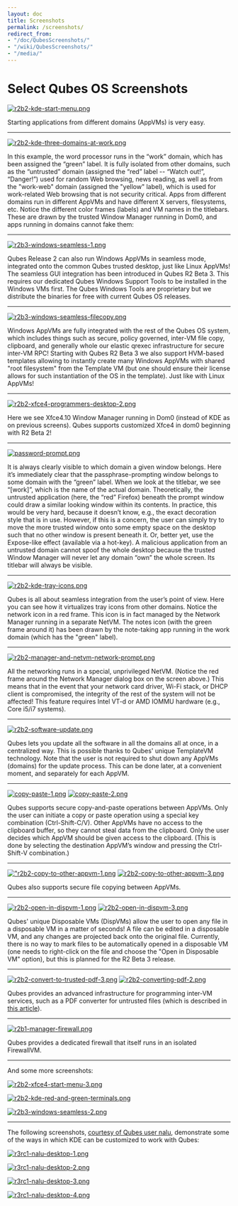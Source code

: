 ```yaml
---
layout: doc
title: Screenshots
permalink: /screenshots/
redirect_from:
- "/doc/QubesScreenshots/"
- "/wiki/QubesScreenshots/"
- "/media/"
---
```


Select Qubes OS Screenshots
===========================

[![r2b2-kde-start-menu.png](/attachment/wiki/QubesScreenshots/r2b2-kde-start-menu.png)](/attachment/wiki/QubesScreenshots/r2b2-kde-start-menu.png)

Starting applications from different domains (AppVMs) is very easy.

* * * * *

[![r2b2-kde-three-domains-at-work.png](/attachment/wiki/QubesScreenshots/r2b2-kde-three-domains-at-work.png)](/attachment/wiki/QubesScreenshots/r2b2-kde-three-domains-at-work.png)

In this example, the word processor runs in the “work” domain, which has been assigned the “green” label. It is fully isolated from other domains, such as the “untrusted” domain (assigned the “red” label -- “Watch out!”, “Danger!”) used for random Web browsing, news reading, as well as from the "work-web" domain (assigned the "yellow" label), which is used for work-related Web browsing that is not security critical. Apps from different domains run in different AppVMs and have different X servers, filesystems, etc. Notice the different color frames (labels) and VM names in the titlebars. These are drawn by the trusted Window Manager running in Dom0, and apps running in domains cannot fake them:

* * * * *

[![r2b3-windows-seamless-1.png](/attachment/wiki/QubesScreenshots/r2b3-windows-seamless-1.png)](/attachment/wiki/QubesScreenshots/r2b3-windows-seamless-1.png)

Qubes Release 2 can also run Windows AppVMs in seamless mode, integrated onto the common Qubes trusted desktop, just like Linux AppVMs! The seamless GUI integration has been introduced in Qubes R2 Beta 3. This requires our dedicated Qubes Windows Support Tools to be installed in the Windows VMs first. The Qubes Windows Tools are proprietary but we distribute the binaries for free with current Qubes OS releases.

* * * * *

[![r2b3-windows-seamless-filecopy.png](/attachment/wiki/QubesScreenshots/r2b3-windows-seamless-filecopy.png)](/attachment/wiki/QubesScreenshots/r2b3-windows-seamless-filecopy.png)

Windows AppVMs are fully integrated with the rest of the Qubes OS system, which includes things such as secure, policy governed, inter-VM file copy, clipboard, and generally whole our elastic qrexec infrastructure for secure inter-VM RPC! Starting with Qubes R2 Beta 3 we also support HVM-based templates allowing to instantly create many Windows AppVMs with shared "root filesystem" from the Template VM (but one should ensure their license allows for such instantiation of the OS in the template). Just like with Linux AppVMs!

* * * * *

[![r2b2-xfce4-programmers-desktop-2.png](/attachment/wiki/QubesScreenshots/r2b2-xfce4-programmers-desktop-2.png)](/attachment/wiki/QubesScreenshots/r2b2-xfce4-programmers-desktop-2.png)

Here we see Xfce4.10 Window Manager running in Dom0 (instead of KDE as on previous screens). Qubes supports customized Xfce4 in dom0 beginning with R2 Beta 2!

* * * * *

[![password-prompt.png](/attachment/wiki/QubesScreenshots/password-prompt.png)](/attachment/wiki/QubesScreenshots/password-prompt.png)

It is always clearly visible to which domain a given window belongs. Here it’s immediately clear that the passphrase-prompting window belongs to some domain with the “green” label. When we look at the titlebar, we see “[work]”, which is the name of the actual domain. Theoretically, the untrusted application (here, the “red” Firefox) beneath the prompt window could draw a similar looking window within its contents. In practice, this would be very hard, because it doesn’t know, e.g., the exact decoration style that is in use. However, if this is a concern, the user can simply try to move the more trusted window onto some empty space on the desktop such that no other window is present beneath it. Or, better yet, use the Expose-like effect (available via a hot-key). A malicious application from an untrusted domain cannot spoof the whole desktop because the trusted Window Manager will never let any domain “own” the whole screen. Its titlebar will always be visible.

* * * * *

[![r2b2-kde-tray-icons.png](/attachment/wiki/QubesScreenshots/r2b2-kde-tray-icons.png)](/attachment/wiki/QubesScreenshots/r2b2-kde-tray-icons.png)

Qubes is all about seamless integration from the user’s point of view. Here you can see how it virtualizes tray icons from other domains. Notice the network icon in a red frame. This icon is in fact managed by the Network Manager running in a separate NetVM. The notes icon (with the green frame around it) has been drawn by the note-taking app running in the work domain (which has the "green" label).

* * * * *

[![r2b2-manager-and-netvm-network-prompt.png](/attachment/wiki/QubesScreenshots/r2b2-manager-and-netvm-network-prompt.png)](/attachment/wiki/QubesScreenshots/r2b2-manager-and-netvm-network-prompt.png)

All the networking runs in a special, unprivileged NetVM. (Notice the red frame around the Network Manager dialog box on the screen above.) This means that in the event that your network card driver, Wi-Fi stack, or DHCP client is compromised, the integrity of the rest of the system will not be affected! This feature requires Intel VT-d or AMD IOMMU hardware (e.g., Core i5/i7 systems).

* * * * *

[![r2b2-software-update.png](/attachment/wiki/QubesScreenshots/r2b2-software-update.png)](/attachment/wiki/QubesScreenshots/r2b2-software-update.png)

Qubes lets you update all the software in all the domains all at once, in a centralized way. This is possible thanks to Qubes' unique TemplateVM technology. Note that the user is not required to shut down any AppVMs (domains) for the update process. This can be done later, at a convenient moment, and separately for each AppVM.

* * * * *

[![copy-paste-1.png](/attachment/wiki/QubesScreenshots/copy-paste-1.png)](/attachment/wiki/QubesScreenshots/copy-paste-1.png) [![copy-paste-2.png](/attachment/wiki/QubesScreenshots/copy-paste-2.png)](/attachment/wiki/QubesScreenshots/copy-paste-2.png)

Qubes supports secure copy-and-paste operations between AppVMs. Only the user can initiate a copy or paste operation using a special key combination (Ctrl-Shift-C/V). Other AppVMs have no access to the clipboard buffer, so they cannot steal data from the clipboard. Only the user decides which AppVM should be given access to the clipboard. (This is done by selecting the destination AppVM’s window and pressing the Ctrl-Shift-V combination.)

* * * * *

[!["r2b2-copy-to-other-appvm-1.png](/attachment/wiki/QubesScreenshots/r2b2-copy-to-other-appvm-1.png)](/attachment/wiki/QubesScreenshots/r2b2-copy-to-other-appvm-1.png) [![r2b2-copy-to-other-appvm-3.png](/attachment/wiki/QubesScreenshots/r2b2-copy-to-other-appvm-3.png)](/attachment/wiki/QubesScreenshots/r2b2-copy-to-other-appvm-3.png)

Qubes also supports secure file copying between AppVMs.

* * * * *

[![r2b2-open-in-dispvm-1.png](/attachment/wiki/QubesScreenshots/r2b2-open-in-dispvm-1.png)](/attachment/wiki/QubesScreenshots/r2b2-open-in-dispvm-1.png) [![r2b2-open-in-dispvm-3.png](/attachment/wiki/QubesScreenshots/r2b2-open-in-dispvm-3.png)](/attachment/wiki/QubesScreenshots/r2b2-open-in-dispvm-3.png)

Qubes' unique Disposable VMs (DispVMs) allow the user to open any file in a disposable VM in a matter of seconds! A file can be edited in a disposable VM, and any changes are projected back onto the original file. Currently, there is no way to mark files to be automatically opened in a disposable VM (one needs to right-click on the file and choose the "Open in Disposable VM" option), but this is planned for the R2 Beta 3 release.

* * * * *

[![r2b2-convert-to-trusted-pdf-3.png](/attachment/wiki/QubesScreenshots/r2b2-convert-to-trusted-pdf-3.png)](/attachment/wiki/QubesScreenshots/r2b2-convert-to-trusted-pdf-3.png) [![r2b2-converting-pdf-2.png](/attachment/wiki/QubesScreenshots/r2b2-converting-pdf-2.png)](/attachment/wiki/QubesScreenshots/r2b2-converting-pdf-2.png)

Qubes provides an advanced infrastructure for programming inter-VM services, such as a PDF converter for untrusted files (which is described in [this article](http://theinvisiblethings.blogspot.com/2013/02/converting-untrusted-pdfs-into-trusted.html)).

* * * * *

[![r2b1-manager-firewall.png](/attachment/wiki/QubesScreenshots/r2b1-manager-firewall.png)](/attachment/wiki/QubesScreenshots/r2b1-manager-firewall.png)

Qubes provides a dedicated firewall that itself runs in an isolated FirewallVM.

* * * * *

And some more screenshots:

[![r2b2-xfce4-start-menu-3.png](/attachment/wiki/QubesScreenshots/r2b2-xfce4-start-menu-3.png)](/attachment/wiki/QubesScreenshots/r2b2-xfce4-start-menu-3.png)

[![r2b2-kde-red-and-green-terminals.png](/attachment/wiki/QubesScreenshots/r2b2-kde-red-and-green-terminals.png)](/attachment/wiki/QubesScreenshots/r2b2-kde-red-and-green-terminals.png)

[![r2b3-windows-seamless-2.png](/attachment/wiki/QubesScreenshots/r2b3-windows-seamless-2.png)](/attachment/wiki/QubesScreenshots/r2b3-windows-seamless-2.png)

* * * * *

The following screenshots, [courtesy of Qubes user nalu](https://groups.google.com/d/topic/qubes-users/KhfzF19NG1s/discussion), demonstrate some of the ways in which KDE can be customized to work with Qubes:

[![r3rc1-nalu-desktop-1.png](/attachment/wiki/QubesScreenshots/r3rc1-nalu-desktop-1.png)](/attachment/wiki/QubesScreenshots/r3rc1-nalu-desktop-1.png)

[![r3rc1-nalu-desktop-2.png](/attachment/wiki/QubesScreenshots/r3rc1-nalu-desktop-2.png)](/attachment/wiki/QubesScreenshots/r3rc1-nalu-desktop-2.png)

[![r3rc1-nalu-desktop-3.png](/attachment/wiki/QubesScreenshots/r3rc1-nalu-desktop-3.png)](/attachment/wiki/QubesScreenshots/r3rc1-nalu-desktop-3.png)

[![r3rc1-nalu-desktop-4.png](/attachment/wiki/QubesScreenshots/r3rc1-nalu-desktop-4.png)](/attachment/wiki/QubesScreenshots/r3rc1-nalu-desktop-4.png)

